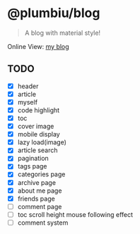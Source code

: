 # @plumbiu/blog

> A blog with material style!

Online View: [my blog](https://blog.plumbiu.top/)

## TODO

- [x] header
- [x] article
- [x] myself
- [x] code highlight
- [x] toc
- [x] cover image
- [x] mobile display
- [x] lazy load(image)
- [x] article search
- [x] pagination
- [x] tags page
- [x] categories page
- [x] archive page
- [x] about me page
- [x] friends page
- [ ] comment page
- [ ] toc scroll height mouse following effect
- [ ] comment system
